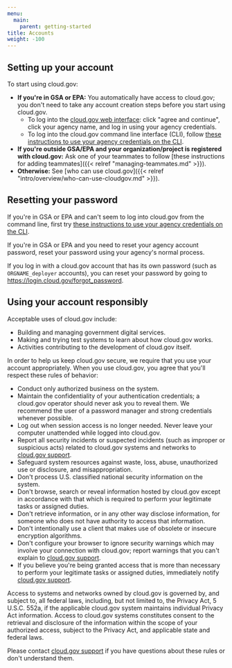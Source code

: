 ```yaml
---
menu:
  main:
    parent: getting-started
title: Accounts
weight: -100
---
```


## Setting up your account

To start using cloud.gov:

* **If you're in GSA or EPA:** You automatically have access to cloud.gov; you don't need to take any account creation steps before you start using cloud.gov.
    * To log into the [cloud.gov web interface](https://login.cloud.gov/): click "agree and continue", click your agency name, and log in using your agency credentials.
    * To log into the cloud.gov command line interface (CLI), follow [these instructions to use your agency credentials on the CLI](https://docs.cloud.gov/getting-started/setup/).
* **If you're outside GSA/EPA and your organization/project is registered with cloud.gov:** Ask one of your teammates to follow [these instructions for adding teammates]({{< relref "managing-teammates.md" >}}).
* **Otherwise:** See [who can use cloud.gov]({{< relref "intro/overview/who-can-use-cloudgov.md" >}}).

## Resetting your password

If you're in GSA or EPA and can't seem to log into cloud.gov from the command line, first try [these instructions to use your agency credentials on the CLI](https://docs.cloud.gov/getting-started/setup/).

If you're in GSA or EPA and you need to reset your agency account password, reset your password using your agency's normal process.

If you log in with a cloud.gov account that has its own password (such as `ORGNAME_deployer` accounts), you can reset your password by going to https://login.cloud.gov/forgot_password.

## Using your account responsibly

Acceptable uses of cloud.gov include:

* Building and managing government digital services.
* Making and trying test systems to learn about how cloud.gov works.
* Activities contributing to the development of cloud.gov itself.

In order to help us keep cloud.gov secure, we require that you use your account appropriately. When you use cloud.gov, you agree that you'll respect these rules of behavior:

- Conduct only authorized business on the system.
- Maintain the confidentiality of your authentication credentials; a cloud.gov operator should never ask you to reveal them. We recommend the user of a password manager and strong credentials whenever possible.
- Log out when session access is no longer needed. Never leave your computer unattended while logged into cloud.gov.
- Report all security incidents or suspected incidents (such as improper or suspicious acts) related to cloud.gov systems and networks to [cloud.gov support](/help/).
- Safeguard system resources against waste, loss, abuse, unauthorized use or disclosure, and misappropriation.
- Don't process U.S. classified national security information on the system.
- Don't browse, search or reveal information hosted by cloud.gov except in accordance with that which is required to perform your legitimate tasks or assigned duties.
- Don't retrieve information, or in any other way disclose information, for someone who does not have authority to access that information.
- Don't intentionally use a client that makes use of obsolete or insecure encryption algorithms.
- Don't configure your browser to ignore security warnings which may involve your connection with cloud.gov; report warnings that you can't explain to [cloud.gov support](/help/).
- If you believe you're being granted access that is more than necessary to perform your legitimate tasks or assigned duties, immediately notify [cloud.gov support](/help/).

Access to systems and networks owned by cloud.gov is governed by, and subject to, all federal laws, including, but not limited to, the Privacy Act, 5 U.S.C. 552a, if the applicable cloud.gov system maintains individual Privacy Act information. Access to cloud.gov systems constitutes consent to the retrieval and disclosure of the information within the scope of your authorized access, subject to the Privacy Act, and applicable state and federal laws.

Please contact [cloud.gov support](/help/) if you have questions about these rules or don't understand them.
